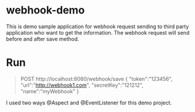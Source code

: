 # webhook-demo

This is demo sample application for webhook request sending to third party application who want to get the information. The webhook request will send before and after save method. 

# Run
> POST http://localhost:8080/webhook/save
{
 "token":"123456",
	"url":"http://webhook1.com",
 "secretKey":"121212",
 "name":"myWebhook"
}

I used two ways @Aspect and @EventListener for this demo project.
